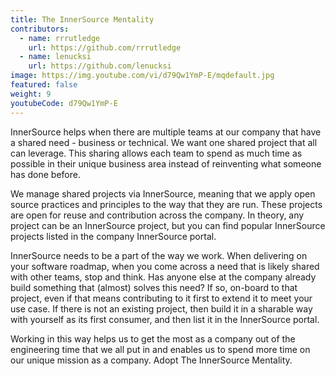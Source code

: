 ```yaml
---
title: The InnerSource Mentality
contributors:
  - name: rrrutledge
    url: https://github.com/rrrutledge
  - name: lenucksi
    url: https://github.com/lenucksi
image: https://img.youtube.com/vi/d79Qw1YmP-E/mqdefault.jpg
featured: false
weight: 9
youtubeCode: d79Qw1YmP-E
---
```

<div class="paragraph">
<p>InnerSource helps when there are multiple teams at our company that have a shared need - business or technical.
We want one shared project that all can leverage.
This sharing allows each team to spend as much time as possible in their unique business area instead of reinventing what someone has done before.</p>
</div>
<div class="paragraph">
<p>We manage shared projects via InnerSource, meaning that we apply open source practices and principles to the way that they are run.
These projects are open for reuse and contribution across the company.
In theory, any project can be an InnerSource project, but you can find popular InnerSource projects listed in the company InnerSource portal.</p>
</div>
<div class="paragraph">
<p>InnerSource needs to be a part of the way we work.
When delivering on your software roadmap, when you come across a need that is likely shared with other teams, stop and think.
Has anyone else at the company already build something that (almost) solves this need?
If so, on-board to that project, even if that means contributing to it first to extend it to meet your use case.
If there is not an existing project, then build it in a sharable way with yourself as its first consumer, and then list it in the InnerSource portal.</p>
</div>
<div class="paragraph">
<p>Working in this way helps us to get the most as a company out of the engineering time that we all put in and enables us to spend more time on our unique mission as a company.
Adopt The InnerSource Mentality.</p>
</div>
<!--- This file autogenerated from https://github.com/InnerSourceCommons/InnerSourceLearningPath/blob/main/scripts -->